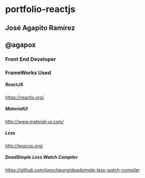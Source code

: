 # portfolio-reactjs

## José Agapito Ramírez

## @agapox

### Front End Developer

### FrameWorks Used

##### ReactJS
https://reactjs.org/

##### MaterialUI
http://www.material-ui.com/

##### Less
http://lesscss.org/

##### DeadSimple Less Watch Compiler
https://github.com/jonycheung/deadsimple-less-watch-compiler